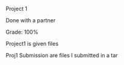 Project 1

Done with a partner

Grade: 100%

Project1 is given files

Proj1 Submission are files I submitted in a tar
